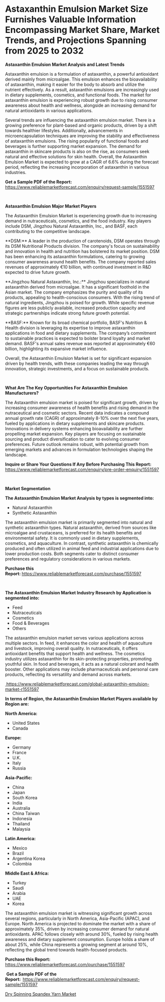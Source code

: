 <p><h1>Astaxanthin Emulsion Market Size Furnishes Valuable Information Encompassing Market Share, Market Trends, and Projections Spanning from 2025 to 2032</h1></p><p><strong>Astaxanthin Emulsion Market Analysis and Latest Trends</strong></p>
<p><p>Astaxanthin emulsion is a formulation of astaxanthin, a powerful antioxidant derived mainly from microalgae. This emulsion enhances the bioavailability of astaxanthin, making it easier for the body to absorb and utilize the nutrient effectively. As a result, astaxanthin emulsions are increasingly used in dietary supplements, cosmetics, and functional foods. The market for astaxanthin emulsion is experiencing robust growth due to rising consumer awareness about health and wellness, alongside an increasing demand for natural antioxidants in various applications.</p><p>Several trends are influencing the astaxanthin emulsion market. There is a growing preference for plant-based and organic products, driven by a shift towards healthier lifestyles. Additionally, advancements in microencapsulation techniques are improving the stability and effectiveness of astaxanthin emulsions. The rising popularity of functional foods and beverages is further supporting market expansion. The demand for astaxanthin in skincare products is also on the rise, as consumers seek natural and effective solutions for skin health. Overall, the Astaxanthin Emulsion Market is expected to grow at a CAGR of 6.6% during the forecast period, reflecting the increasing incorporation of astaxanthin in various industries.</p></p>
<p><strong>Get a Sample PDF of the Report:&nbsp;</strong> <a href="https://www.reliablemarketforecast.com/enquiry/request-sample/1551597?utm_campaign=1903&utm_medium=2&utm_source=Github&utm_content=ia&utm_term=01022025&utm_id=astaxanthin-emulsion">https://www.reliablemarketforecast.com/enquiry/request-sample/1551597</a></p>
<p>&nbsp;</p>
<p><strong>Astaxanthin Emulsion Major Market Players</strong></p>
<p><p>The Astaxanthin Emulsion Market is experiencing growth due to increasing demand in nutraceuticals, cosmetics, and the food industry. Key players include DSM, Jingzhou Natural Astaxanthin, Inc., and BASF, each contributing to the competitive landscape.</p><p>**DSM:** A leader in the production of carotenoids, DSM operates through its DSM Nutritional Products division. The company's focus on sustainability and innovation in health and nutrition has bolstered its market position. DSM has been enhancing its astaxanthin formulations, catering to growing consumer awareness around health benefits. The company reported sales revenues of approximately €10 billion, with continued investment in R&D expected to drive future growth.</p><p>**Jingzhou Natural Astaxanthin, Inc.:** Jingzhou specializes in natural astaxanthin derived from microalgae. It has a significant foothold in the Asian market. The company emphasizes the purity and quality of its products, appealing to health-conscious consumers. With the rising trend of natural ingredients, Jingzhou is poised for growth. While specific revenue figures are less publicly available, increased production capacity and strategic partnerships indicate strong future growth potential.</p><p>**BASF:** Known for its broad chemical portfolio, BASF's Nutrition & Health division is leveraging its expertise to improve astaxanthin applications in food and dietary supplements. The company’s commitment to sustainable practices is expected to bolster brand loyalty and market demand. BASF's annual sales revenue was reported at approximately €60 billion, highlighting its expansive market influence.</p><p>Overall, the Astaxanthin Emulsion Market is set for significant expansion driven by health trends, with these companies leading the way through innovation, strategic investments, and a focus on sustainable products.</p></p>
<p>&nbsp;</p>
<p><strong>What Are The Key Opportunities For Astaxanthin Emulsion Manufacturers?</strong></p>
<p><p>The Astaxanthin emulsion market is poised for significant growth, driven by increasing consumer awareness of health benefits and rising demand in the nutraceutical and cosmetic sectors. Recent data indicates a compound annual growth rate (CAGR) of approximately 8-10% over the next five years, fueled by applications in dietary supplements and skincare products. Innovations in delivery systems enhancing bioavailability are further propelling market expansion. Key players are focusing on sustainable sourcing and product diversification to cater to evolving consumer preferences. Future outlook remains robust, with potential growth from emerging markets and advances in formulation technologies shaping the landscape.</p></p>
<p><strong>Inquire or Share Your Questions If Any Before Purchasing This Report:</strong> <a href="https://www.reliablemarketforecast.com/enquiry/pre-order-enquiry/1551597?utm_campaign=1903&utm_medium=2&utm_source=Github&utm_content=ia&utm_term=01022025&utm_id=astaxanthin-emulsion">https://www.reliablemarketforecast.com/enquiry/pre-order-enquiry/1551597</a></p>
<p>&nbsp;</p>
<p><strong>Market Segmentation</strong></p>
<p><strong>The Astaxanthin Emulsion Market Analysis by types is segmented into:</strong></p>
<p><ul><li>Natural Astaxanthin</li><li>Synthetic Astaxanthin</li></ul></p>
<p><p>The astaxanthin emulsion market is primarily segmented into natural and synthetic astaxanthin types. Natural astaxanthin, derived from sources like microalgae and crustaceans, is preferred for its health benefits and environmental safety. It is commonly used in dietary supplements, cosmetics, and aquaculture. In contrast, synthetic astaxanthin is chemically produced and often utilized in animal feed and industrial applications due to lower production costs. Both segments cater to distinct consumer preferences and regulatory considerations in various markets.</p></p>
<p><strong>Purchase this Report:&nbsp;</strong><a href="https://www.reliablemarketforecast.com/purchase/1551597?utm_campaign=1903&utm_medium=2&utm_source=Github&utm_content=ia&utm_term=01022025&utm_id=astaxanthin-emulsion">https://www.reliablemarketforecast.com/purchase/1551597</a></p>
<p>&nbsp;</p>
<p><strong>The Astaxanthin Emulsion Market Industry Research by Application is segmented into:</strong></p>
<p><ul><li>Feed</li><li>Nutraceuticals</li><li>Cosmetics</li><li>Food & Beverages</li><li>Others</li></ul></p>
<p><p>The astaxanthin emulsion market serves various applications across multiple sectors. In feed, it enhances the color and health of aquaculture and livestock, improving overall quality. In nutraceuticals, it offers antioxidant benefits that support health and wellness. The cosmetics industry utilizes astaxanthin for its skin-protecting properties, promoting youthful skin. In food and beverages, it acts as a natural colorant and health booster. Other applications may include pharmaceuticals and personal care products, reflecting its versatility and demand across markets.</p></p>
<p><a href="https://www.reliablemarketforecast.com/global-astaxanthin-emulsion-market-r1551597?utm_campaign=1903&utm_medium=2&utm_source=Github&utm_content=ia&utm_term=01022025&utm_id=astaxanthin-emulsion">&nbsp;https://www.reliablemarketforecast.com/global-astaxanthin-emulsion-market-r1551597</a></p>
<p><strong>In terms of Region, the Astaxanthin Emulsion Market Players available by Region are:</strong></p>
<p>
    <p> <strong> North America: </strong>
        <ul>
            <li>United States</li>
            <li>Canada</li>
        </ul>
        </p> 
    <p> <strong> Europe: </strong>
        <ul>
            <li>Germany</li>
            <li>France</li>
            <li>U.K.</li>
            <li>Italy</li>
            <li>Russia</li>
        </ul>
        </p> 
    <p> <strong> Asia-Pacific: </strong>
        <ul>
            <li>China</li>
            <li>Japan</li>
            <li>South Korea</li>
            <li>India</li>
            <li>Australia</li>
            <li>China Taiwan</li>
            <li>Indonesia</li>
            <li>Thailand</li>
            <li>Malaysia</li>
        </ul>
        </p> 
    <p> <strong> Latin America: </strong>
        <ul>
            <li>Mexico</li>
            <li>Brazil</li>
            <li>Argentina Korea</li>
            <li>Colombia</li>
        </ul>
        </p> 
    <p> <strong> Middle East & Africa: </strong>
        <ul>
            <li>Turkey</li>
            <li>Saudi</li>
            <li>Arabia</li>
            <li>UAE</li>
            <li>Korea</li>
        </ul>
    </p>
    </p>
<p><p>The astaxanthin emulsion market is witnessing significant growth across several regions, particularly in North America, Asia-Pacific (APAC), and Europe. North America is projected to dominate the market with a share of approximately 35%, driven by increasing consumer demand for natural antioxidants. APAC follows closely with around 30%, fueled by rising health awareness and dietary supplement consumption. Europe holds a share of about 25%, while China represents a growing segment at around 10%, reflecting the global trend towards health-focused products.</p></p>
<p><strong>Purchase this Report: </strong><a href="https://www.reliablemarketforecast.com/purchase/1551597?utm_campaign=1903&utm_medium=2&utm_source=Github&utm_content=ia&utm_term=01022025&utm_id=astaxanthin-emulsion">https://www.reliablemarketforecast.com/purchase/1551597</a></p>
<p>&nbsp;<strong>Get a Sample PDF of the Report:&nbsp;&nbsp;</strong><a href="https://www.reliablemarketforecast.com/enquiry/request-sample/1551597?utm_campaign=1903&utm_medium=2&utm_source=Github&utm_content=ia&utm_term=01022025&utm_id=astaxanthin-emulsion">https://www.reliablemarketforecast.com/enquiry/request-sample/1551597</a></p>
<p><strong></strong></p>
<p><p><a href="https://github.com/ashepherd82/Market-Research-Report-List-7/blob/main/dry-spinning-spandex-yarn-market.md?utm_campaign=1903&utm_medium=2&utm_source=Github&utm_content=ia&utm_term=01022025&utm_id=astaxanthin-emulsion">Dry Spinning Spandex Yarn Market</a></p></p>